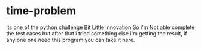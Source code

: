 # time-problem
its one of the python challenge Bit Little Innovation
So i'm Not able complete the test cases but after that i tried something else i'm getting the result,
if any one one need this program you can take it here.
